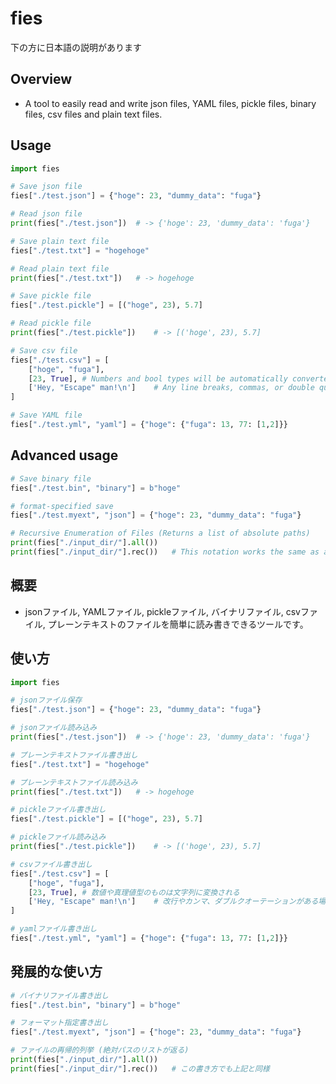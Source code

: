 # fies

下の方に日本語の説明があります

## Overview
- A tool to easily read and write json files, YAML files, pickle files, binary files, csv files and plain text files.

## Usage
```python
import fies

# Save json file
fies["./test.json"] = {"hoge": 23, "dummy_data": "fuga"}

# Read json file
print(fies["./test.json"])	# -> {'hoge': 23, 'dummy_data': 'fuga'}

# Save plain text file
fies["./test.txt"] = "hogehoge"

# Read plain text file
print(fies["./test.txt"])	# -> hogehoge

# Save pickle file
fies["./test.pickle"] = [("hoge", 23), 5.7]

# Read pickle file
print(fies["./test.pickle"])	# -> [('hoge', 23), 5.7]

# Save csv file
fies["./test.csv"] = [
	["hoge", "fuga"],
	[23, True],	# Numbers and bool types will be automatically converted to strings.
	['Hey, "Escape" man!\n']	# Any line breaks, commas, or double quotation marks will be automatically escaped.
]

# Save YAML file
fies["./test.yml", "yaml"] = {"hoge": {"fuga": 13, 77: [1,2]}}
```

## Advanced usage
```python
# Save binary file
fies["./test.bin", "binary"] = b"hoge"

# format-specified save
fies["./test.myext", "json"] = {"hoge": 23, "dummy_data": "fuga"}

# Recursive Enumeration of Files (Returns a list of absolute paths)
print(fies["./input_dir/"].all())
print(fies["./input_dir/"].rec())	# This notation works the same as above
```

## 概要
- jsonファイル, YAMLファイル, pickleファイル, バイナリファイル, csvファイル, プレーンテキストのファイルを簡単に読み書きできるツールです。

## 使い方
```python
import fies

# jsonファイル保存
fies["./test.json"] = {"hoge": 23, "dummy_data": "fuga"}

# jsonファイル読み込み
print(fies["./test.json"])	# -> {'hoge': 23, 'dummy_data': 'fuga'}

# プレーンテキストファイル書き出し
fies["./test.txt"] = "hogehoge"

# プレーンテキストファイル読み込み
print(fies["./test.txt"])	# -> hogehoge

# pickleファイル書き出し
fies["./test.pickle"] = [("hoge", 23), 5.7]

# pickleファイル読み込み
print(fies["./test.pickle"])	# -> [('hoge', 23), 5.7]

# csvファイル書き出し
fies["./test.csv"] = [
	["hoge", "fuga"],
	[23, True],	# 数値や真理値型のものは文字列に変換される
	['Hey, "Escape" man!\n']	# 改行やカンマ、ダブルクオーテーションがある場合は自動的にエスケープされる
]

# yamlファイル書き出し
fies["./test.yml", "yaml"] = {"hoge": {"fuga": 13, 77: [1,2]}}
```

## 発展的な使い方
```python
# バイナリファイル書き出し
fies["./test.bin", "binary"] = b"hoge"

# フォーマット指定書き出し
fies["./test.myext", "json"] = {"hoge": 23, "dummy_data": "fuga"}

# ファイルの再帰的列挙 (絶対パスのリストが返る)
print(fies["./input_dir/"].all())
print(fies["./input_dir/"].rec())	# この書き方でも上記と同様
```
